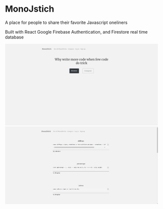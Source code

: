 # MonoJstich
<p>A place for people to share their favorite Javascript oneliners</p>

<p>Built with React Google Firebase Authentication, and Firestore real time database<p>

<img src="./screens/monojstick-2.png">
<br />
<img src="./screens/monojstick.png">